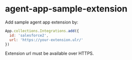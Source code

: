 # agent-app-sample-extension

Add sample agent app extension by:

```js
App.collections.Integrations.add({
  id: 'salesforce2',
  url: 'https://your-extension.ulr/'
})
```

Extension url must be available over HTTPS.

